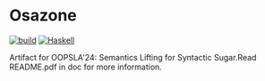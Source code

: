 # Osazone 

[![build](https://github.com/vbcpascal/Osazone-oopsla24/actions/workflows/build.yaml/badge.svg)](https://github.com/vbcpascal/Osazone-oopsla24/actions/workflows/build.yaml)
[![Haskell](https://img.shields.io/badge/Haskell-%E2%89%A54.7-blue)](https://www.haskell.org/)

Artifact for OOPSLA'24: Semantics Lifting for Syntactic Sugar.Read README.pdf in doc for more information.
